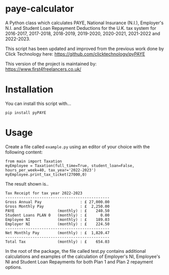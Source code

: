 # paye-calculator
A Python class which calculates PAYE, National Insurance (N.I.), Employer's N.I. and Student Loan Repayment Deductions for the U.K. tax system for 2016-2017, 2017-2018, 2018-2019, 2019-2020, 2020-2021, 2021-2022 and 2022-2023. 

This script has been updated and improved from the previous work done by Click Technology here: https://github.com/clicktechnology/pyPAYE

This version of the project is maintained by: https://www.first4freelancers.co.uk/
 
# Installation
 
You can install this script with...
```
pip install pyPAYE
```

# Usage

Create a file called `example.py` using an editor of your choice with the following content:
```
from main import Taxation
myEmployee = Taxation(full_time=True, student_loan=False, hours_per_week=40, tax_year='2022-2023')
myEmployee.print_tax_ticket(27000,0)
```
    
The result shown is..

```
Tax Receipt for tax year 2022-2023
----------------------------------------------
Gross Annual Pay                 : £ 27,000.00
Gross Monthly Pay                : £  2,250.00
PAYE                   (monthly) : £    240.50
Student Loans PLAN 0   (monthly) : £      0.00
Employee NI            (monthly) : £    189.03
Employer NI            (monthly) : £    224.50
----------------------------------------------
Net Monthly Pay        (monthly) : £  1,820.47
----------------------------------------------
Total Tax              (monthly) : £    654.03

```
In the root of the package, the file called test.py contains additional calculations and examples of the calculation of Employer's NI, Employee's NI and Student Loan Repayments for both Plan 1 and Plan 2 repayment options.
